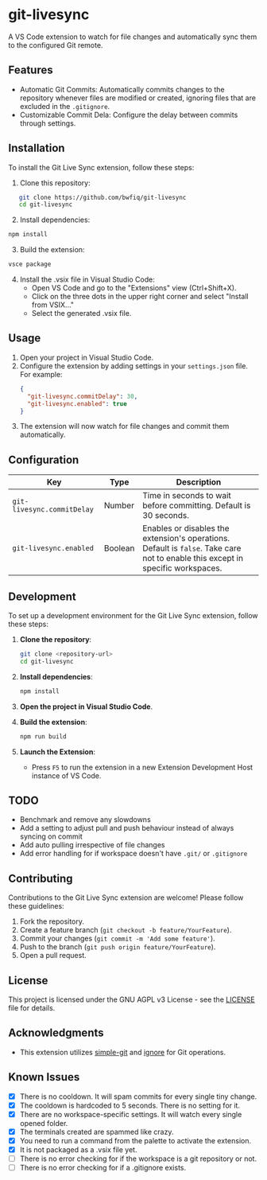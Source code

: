 # git-livesync

A VS Code extension to watch for file changes and automatically sync them to the configured Git remote.

## Features

- Automatic Git Commits: Automatically commits changes to the repository whenever files are modified or created, ignoring files that are excluded in the `.gitignore`.
- Customizable Commit Dela: Configure the delay between commits through settings.

## Installation

To install the Git Live Sync extension, follow these steps:

1. Clone this repository:

```bash
   git clone https://github.com/bwfiq/git-livesync
   cd git-livesync
```

2. Install dependencies:

```bash
npm install
```

3. Build the extension:

```bash
vsce package
```

4. Install the .vsix file in Visual Studio Code:
   - Open VS Code and go to the "Extensions" view (Ctrl+Shift+X).
   - Click on the three dots in the upper right corner and select "Install from VSIX..."
   - Select the generated .vsix file.

## Usage

1. Open your project in Visual Studio Code.
2. Configure the extension by adding settings in your `settings.json` file. For example:
   ```json
   {
     "git-livesync.commitDelay": 30,
     "git-livesync.enabled": true
   }
   ```
3. The extension will now watch for file changes and commit them automatically.

## Configuration

| Key                        | Type    | Description                                                                                                                     |
| -------------------------- | ------- | ------------------------------------------------------------------------------------------------------------------------------- |
| `git-livesync.commitDelay` | Number  | Time in seconds to wait before committing. Default is 30 seconds.                                                               |
| `git-livesync.enabled`     | Boolean | Enables or disables the extension's operations. Default is `false`. Take care not to enable this except in specific workspaces. |

## Development

To set up a development environment for the Git Live Sync extension, follow these steps:

1. **Clone the repository**:

   ```bash
   git clone <repository-url>
   cd git-livesync
   ```

2. **Install dependencies**:

   ```bash
   npm install
   ```

3. **Open the project in Visual Studio Code**.

4. **Build the extension**:

   ```bash
   npm run build
   ```

5. **Launch the Extension**:
   - Press `F5` to run the extension in a new Extension Development Host instance of VS Code.

## TODO

- Benchmark and remove any slowdowns
- Add a setting to adjust pull and push behaviour instead of always syncing on commit
- Add auto pulling irrespective of file changes
- Add error handling for if workspace doesn't have `.git/` or `.gitignore`

## Contributing

Contributions to the Git Live Sync extension are welcome! Please follow these guidelines:

1. Fork the repository.
2. Create a feature branch (`git checkout -b feature/YourFeature`).
3. Commit your changes (`git commit -m 'Add some feature'`).
4. Push to the branch (`git push origin feature/YourFeature`).
5. Open a pull request.

## License

This project is licensed under the GNU AGPL v3 License - see the [LICENSE](LICENSE) file for details.

## Acknowledgments

- This extension utilizes [simple-git](https://www.npmjs.com/package/simple-git) and [ignore](https://www.npmjs.com/package/ignore) for Git operations.

## Known Issues

- [x] There is no cooldown. It will spam commits for every single tiny change.
- [x] The cooldown is hardcoded to 5 seconds. There is no setting for it.
- [x] There are no workspace-specific settings. It will watch every single opened folder.
- [x] The terminals created are spammed like crazy.
- [x] You need to run a command from the palette to activate the extension.
- [x] It is not packaged as a .vsix file yet.
- [ ] There is no error checking for if the workspace is a git repository or not.
- [ ] There is no error checking for if a .gitignore exists.
